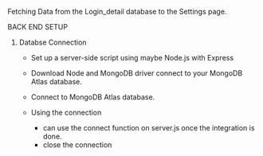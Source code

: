 Fetching Data from the Login_detail database to the Settings page.

BACK END SETUP

1. Databse Connection
    * Set up a server-side script using maybe Node.js with Express
    * Download Node and MongoDB driver connect to your MongoDB Atlas database. 
    * Connect to MongoDB Atlas database. 

    * Using the connection 
        - can use the connect function on server.js once the integration is done.
        - close the connection 

        